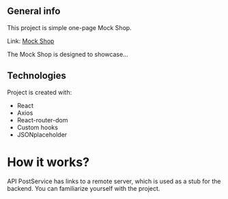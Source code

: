 ## General info
This project is simple one-page Mock Shop.

Link: [Mock Shop](https://1unemployedcoder.github.io/Mock-Shop)

The Mock Shop is designed to showcase...	
## Technologies
Project is created with:
* React
* Axios
* React-router-dom
* Custom hooks
* JSONplaceholder

# How it works?
API PostService has links to a remote server, which is used as a stub for the backend. You can familiarize yourself with the project. 
